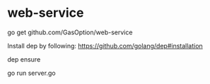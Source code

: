 # web-service

go get github.com/GasOption/web-service

Install dep by following: https://github.com/golang/dep#installation

dep ensure

go run server.go
